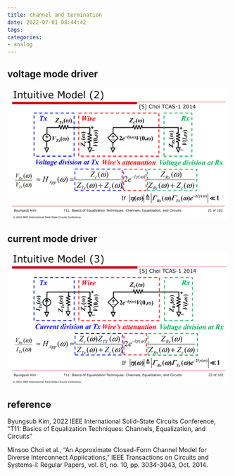 ```yaml
---
title: channel and termination
date: 2022-07-01 08:44:42
tags:
categories:
- analog
---
```


## voltage mode driver
![voltagemode20220704](channel-termination/voltagemode20220704.PNG)


## current mode driver

![image-20220702003926289](channel-termination/image-20220702003926289.png)



## reference

 Byungsub Kim,  2022 IEEE International Solid-State Circuits Conference, "T11: Basics of Equalization Techniques: Channels, Equalization, and Circuits"

Minsoo Choi et al., “An Approximate Closed-Form Channel Model for Diverse Interconnect Applications,” IEEE Transactions on Circuits and Systems-I: Regular Papers, vol. 61, no. 10, pp. 3034-3043, Oct. 2014.
